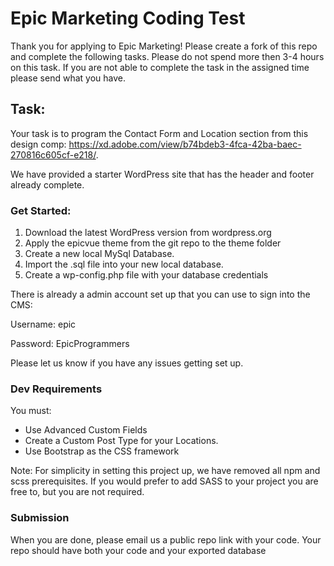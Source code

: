# Epic Marketing Coding Test
Thank you for applying to Epic Marketing!
Please create a fork of this repo and complete the following tasks. Please do not spend more then 3-4 hours on this task. If you are not able to complete the task in the assigned time please send what you have.

## Task:
Your task is to program the Contact Form and Location section from this design comp: https://xd.adobe.com/view/b74bdeb3-4fca-42ba-baec-270816c605cf-e218/.

We have provided a starter WordPress site that has the header and footer already complete. 

### Get Started:
1. Download the latest WordPress version from wordpress.org
2. Apply the epicvue theme from the git repo to the theme folder
3. Create a new local MySql Database.
4. Import the .sql file into your new local database.
5. Create a wp-config.php file with your database credentials

There is already a admin account set up that you can use to sign into the CMS:

Username: epic

Password: EpicProgrammers

Please let us know if you have any issues getting set up.

### Dev Requirements
You must:
- Use Advanced Custom Fields 
- Create a Custom Post Type for your Locations. 
- Use Bootstrap as the CSS framework

Note: For simplicity in setting this project up, we have removed all npm and scss prerequisites. If you would prefer to add SASS to your project you are free to, but you are not required.

### Submission
When you are done, please email us a public repo link with your code. Your repo should have both your code and your exported database


